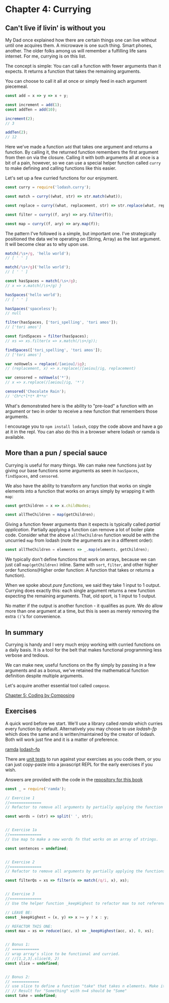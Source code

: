 # Chapter 4: Currying

## Can't live if livin' is without you
My Dad once explained how there are certain things one can live without until one acquires them. A microwave is one such thing. Smart phones, another. The older folks among us will remember a fulfilling life sans internet. For me, currying is on this list.

The concept is simple: You can call a function with fewer arguments than it expects. It returns a function that takes the remaining arguments.

You can choose to call it all at once or simply feed in each argument piecemeal.

```js
const add = x => y => x + y;

const increment = add(1);
const addTen = add(10);

increment(2);
// 3

addTen(2);
// 12
```

Here we've made a function `add` that takes one argument and returns a function. By calling it, the returned function remembers the first argument from then on via the closure. Calling it with both arguments all at once is a bit of a pain, however, so we can use a special helper function called `curry` to make defining and calling functions like this easier.

Let's set up a few curried functions for our enjoyment.

```js
const curry = require('lodash.curry');

const match = curry((what, str) => str.match(what));

const replace = curry((what, replacement, str) => str.replace(what, replacement));

const filter = curry((f, ary) => ary.filter(f));

const map = curry((f, ary) => ary.map(f));
```

The pattern I've followed is a simple, but important one. I've strategically positioned the data we're operating on (String, Array) as the last argument. It will become clear as to why upon use.

```js
match(/\s+/g, 'hello world');
// [ ' ' ]

match(/\s+/g)('hello world');
// [ ' ' ]

const hasSpaces = match(/\s+/g);
// x => x.match(/\s+/g) }

hasSpaces('hello world');
// [ ' ' ]

hasSpaces('spaceless');
// null

filter(hasSpaces, ['tori_spelling', 'tori amos']);
// ['tori amos']

const findSpaces = filter(hasSpaces);
// xs => xs.filter(x => x.match(/\s+/g));

findSpaces(['tori_spelling', 'tori amos']);
// ['tori amos']

var noVowels = replace(/[aeiou]/ig);
// (replacement, x) => x.replace(/[aeiou]/ig, replacement)

var censored = noVowels('*');
// x => x.replace(/[aeiou]/ig, '*')

censored('Chocolate Rain');
// 'Ch*c*l*t* R**n'
```

What's demonstrated here is the ability to "pre-load" a function with an argument or two in order to receive a new function that remembers those arguments.

I encourage you to `npm install lodash`, copy the code above and have a go at it in the repl. You can also do this in a browser where lodash or ramda is available.

## More than a pun / special sauce

Currying is useful for many things. We can make new functions just by giving our base functions some arguments as seen in `hasSpaces`, `findSpaces`, and `censored`.

We also have the ability to transform any function that works on single elements into a function that works on arrays simply by wrapping it with `map`:

```js
const getChildren = x => x.childNodes;

const allTheChildren = map(getChildren);
```

Giving a function fewer arguments than it expects is typically called *partial application*. Partially applying a function can remove a lot of boiler plate code. Consider what the above `allTheChildren` function would be with the uncurried `map` from lodash (note the arguments are in a different order):

```js
const allTheChildren = elements => _.map(elements, getChildren);
```

We typically don't define functions that work on arrays, because we can just call `map(getChildren)` inline. Same with `sort`, `filter`, and other higher order functions(Higher order function: A function that takes or returns a function).

When we spoke about *pure functions*, we said they take 1 input to 1 output. Currying does exactly this: each single argument returns a new function expecting the remaining arguments. That, old sport, is 1 input to 1 output.

No matter if the output is another function - it qualifies as pure. We do allow more than one argument at a time, but this is seen as merely removing the extra `()`'s for convenience.


## In summary

Currying is handy and I very much enjoy working with curried functions on a daily basis. It is a tool for the belt that makes functional programming less verbose and tedious.

We can make new, useful functions on the fly simply by passing in a few arguments and as a bonus, we've retained the mathematical function definition despite multiple arguments.

Let's acquire another essential tool called `compose`.

[Chapter 5: Coding by Composing](ch5.md)

## Exercises

A quick word before we start. We'll use a library called *ramda* which curries every function by default. Alternatively you may choose to use *lodash-fp* which does the same and is written/maintained by the creator of lodash. Both will work just fine and it is a matter of preference.

[ramda](http://ramdajs.com)
[lodash-fp](https://github.com/lodash/lodash-fp)

There are [unit tests](https://github.com/DrBoolean/mostly-adequate-guide/tree/master/code/part1_exercises) to run against your exercises as you code them, or you can just copy-paste into a javascript REPL for the early exercises if you wish.

Answers are provided with the code in the [repository for this book](https://github.com/DrBoolean/mostly-adequate-guide/tree/master/code/part1_exercises/answers)

```js
const _ = require('ramda');

// Exercise 1
//==============
// Refactor to remove all arguments by partially applying the function

const words = (str) => split(' ', str);


// Exercise 1a
//==============
// Use map to make a new words fn that works on an array of strings.

const sentences = undefined;


// Exercise 2
//==============
// Refactor to remove all arguments by partially applying the functions

const filterQs = xs => filter(x => match(/q/i, x), xs);


// Exercise 3
//==============
// Use the helper function _keepHighest to refactor max to not reference any arguments

// LEAVE BE:
const _keepHighest = (x, y) => x >= y ? x : y;

// REFACTOR THIS ONE:
const max = xs => reduce((acc, x) => _keepHighest(acc, x), 0, xs);


// Bonus 1:
// ============
// wrap array's slice to be functional and curried.
// //[1,2,3].slice(0, 2)
const slice = undefined;


// Bonus 2:
// ============
// use slice to define a function "take" that takes n elements. Make it curried
// // Result for "Something" with n=4 should be "Some"
const take = undefined;
```
